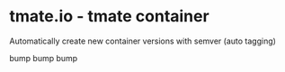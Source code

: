 # tmate.io - tmate container

Automatically create new container versions with semver (auto tagging)

bump
bump
bump